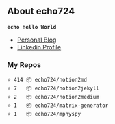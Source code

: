 ## About echo724

<code>**echo Hello World**</code>

- [Personal Blog](https://medium.com/echo-devblog)
- [Linkedin Profile](https://www.linkedin.com/in/eunchan-cho-382001184)

### My Repos
```
⭐️ 414 📦 echo724/notion2md
⭐️ 7   📦 echo724/notion2jekyll
⭐️ 2   📦 echo724/notion2medium
⭐️ 1   📦 echo724/matrix-generator
⭐️ 1   📦 echo724/mphyspy
```
